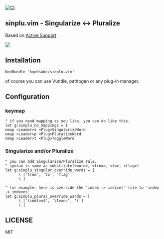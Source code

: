 [![CI](https://github.com/kyohsuke/sinplu.vim/actions/workflows/test.yml/badge.svg)](https://github.com/kyohsuke/sinplu.vim/actions/workflows/test.yml)

## sinplu.vim - Singularize <-> Pluralize

Based on [Active Support](https://github.com/rails/rails/blob/92f567ab30f240a1de152061a6eee76ca6c4da86/activesupport/lib/active_support/inflections.rb)

![](https://cloud.githubusercontent.com/assets/573880/17268236/50690df4-5660-11e6-98ac-746d2ae953e5.gif)

## Installation
```vim
NeoBundle 'kyohsuke/sinplu.vim'
```
of course you can use Vundle, pathogen or any plug-in manager.

## Configuration

### keymap

```vim
" if you need mapping as you like, you can do like this.
let g:sinplu_no_mappings = 1
nmap <Leader>s <Plug>SingularizeWord
nmap <Leader>p <Plug>PluralizeWord
nmap <Leader>t <Plug>ToggleWord
```

### Singularize and/or Pluralize
```vim
" you can add Singularize/Pluralize rule.
" syntax is same as substitute(<word>, <from>, <to>, <flag>) 
let g:sinplu_singular_override_wards = [
      \ ['from', 'to', 'flag']
      \ ]

" for example, here is override the 'index -> indices' rule to 'index -> indexes'
let g:sinplu_plural_override_wards = [
      \ ['(ind)ex$', '\1exes', 'i']
      \ ]

```


## LICENSE

MIT
